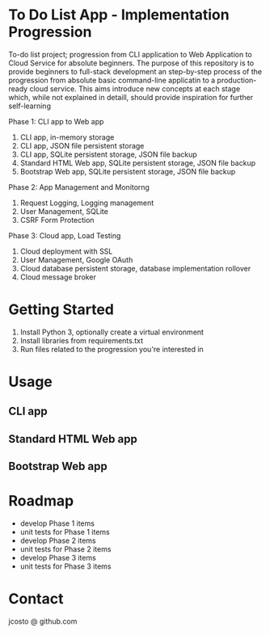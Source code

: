# To Do List App - Implementation Progression
To-do list project; progression from CLI application to Web Application to Cloud Service for absolute beginners. The purpose of this repository is to provide beginners to full-stack development an step-by-step process of the progression from absolute basic command-line applicatin to a production-ready cloud service. This aims introduce new concepts at each stage which, while not explained in detaill, should provide inspiration for further self-learning

Phase 1: CLI app to Web app
1. CLI app, in-memory storage
2. CLI app, JSON file persistent storage
3. CLI app, SQLite persistent storage, JSON file backup
4. Standard HTML Web app, SQLite persistent storage, JSON file backup
5. Bootstrap Web app, SQLite persistent storage, JSON file backup

Phase 2: App Management and Monitorng
1. Request Logging, Logging management
2. User Management, SQLite
3. CSRF Form Protection

Phase 3: Cloud app,  Load Testing
1. Cloud deployment with SSL
2. User Management, Google OAuth
3. Cloud database persistent storage, database implementation rollover
4. Cloud message broker


# Getting Started
1. Install Python 3, optionally create a virtual environment
2. Install libraries from requirements.txt
3. Run files related to the progression you're interested in

# Usage
## CLI app

## Standard HTML Web app

## Bootstrap Web app

# Roadmap
* develop Phase 1 items
* unit tests for Phase 1 items
* develop Phase 2 items
* unit tests for Phase 2 items
* develop Phase 3 items
* unit tests for Phase 3 items

# Contact
jcosto @ github.com